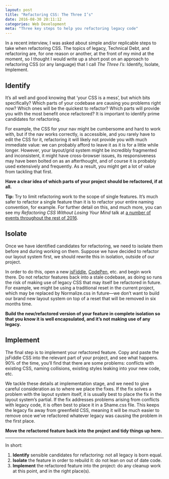 ```yaml
---
layout: post
title: "Refactoring CSS: The Three I’s"
date: 2016-08-30 20:11:12
categories: Web Development
meta: "Three key steps to help you refactoring legacy code"
---
```


In a recent interview, I was asked about simple and/or replicable steps to take
when refactoring CSS. The topics of legacy, Technical Debt, and refactoring are,
for one reason or another, at the front of my mind at the moment, so I thought I
would write up a short post on an approach to refactoring CSS (or any language)
that I call <i>The Three I’s</i>: Identify, Isolate, Implement.

## Identify

It’s all well and good knowing that ‘your CSS is a mess’, but which bits
specifically? Which parts of your codebase are causing you problems right now?
Which ones will be the quickest to refactor? Which parts will provide you with
the most benefit once refactored? It is important to identify prime candidates
for refactoring.

For example, the CSS for your nav might be cumbersome and hard to work with, but
if the nav works correctly, is accessible, and you rarely have to edit the CSS
for it, refactoring it will likely not provide you with much immediate value: we
can probably afford to leave it as it is for a little while longer. However,
your layout/grid system might be incredibly fragmented and inconsistent, it
might have cross-browser issues, its responsiveness may have been bolted on as
an afterthought, and of course it is probably used extensively and frequently.
As a result, you might get a lot of value from tackling that first.

**Have a clear idea of which parts of your project should be refactored, if at
all.**

**Tip:** Try to limit refactoring work to the scope of single features. It’s
much safer to refactor a single feature than it is to refactor your entire
naming convention, for example. For further detail on this, and much more, you
can see my <i>Refactoring CSS Without Losing Your Mind</i> talk at [a number of
events throughout the rest of 2016](/speaking/).

## Isolate

Once we have identified candidates for refactoring, we need to isolate them
before and during working on them. Suppose we have decided to refactor our
layout system first, we should rewrite this in isolation, outside of our
project.

In order to do this, open a new [jsFiddle](http://jsfiddle.net),
[CodePen](http://codepen.io), etc. and begin work there. Do not refactor
features back into a stale codebase, as doing so runs the risk of making use of
legacy CSS that may itself be refactored in future. For example, we might be
using a traditional reset in the current project, which may be replaced by
Normalize.css in future—we don’t want to build our brand new layout system on
top of a reset that will be removed in six months time.

**Build the new/refactored version of your feature in complete isolation so that
you know it is well encapsulated, and it’s not making use of any legacy.**

## Implement

The final step is to implement your refactored feature. Copy and paste the
jsFiddle CSS into the relevant part of your project, and see what happens. 90%
of the time, you’ll find that there are some problems: conflicts with existing
CSS, naming collisions, existing styles leaking into your new code, etc.

We tackle these details at implementation stage, and we need to give careful
consideration as to where we place the fixes. If the fix solves a problem with
the layout system itself, it is usually best to place the fix in the layout
system’s partial. If the fix addresses problems arising from conflicts with
legacy code, it is often best to place it in a Shame.css file. This keeps the
legacy fix away from greenfield CSS, meaning it will be much easier to remove
once we’ve refactored whatever legacy was causing the problem in the first
place.

**Move the refactored feature back into the project and tidy things up here.**

- - -

In short:

1. **Identify** sensible candidates for refactoring: not all legacy is born
   equal.
2. **Isolate** the feature in order to rebuild it: do not lean on out of date
   code.
3. **Implement** the refactored feature into the project: do any cleanup work at
   this point, and in the right place(s).
